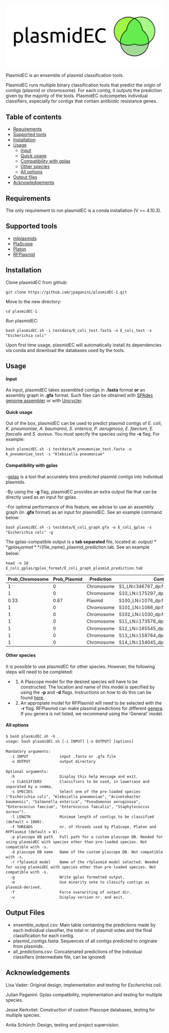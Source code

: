 <p align="center">
<img src="plasmidEC_logo.svg" alt="logo_package" width="600">
</p>

PlasmidEC is an ensemble of plasmid classification tools.

PlasmidEC runs multiple binary classification tools that predict the origin of contigs (plasmid or chromosome). For each contig, it outputs the prediction given by the majority of the tools. PlasmidEC outcompetes individual classifiers, especially for contigs that contain antibiotic resistance genes. 

## Table of contents
* [Requirements](#requirements)
* [Supported tools](#supported-tools)
* [Installation](#installation)
* [Usage](#usage)
    * [Input](#input)
    * [Quick usage](#quick-usage)
    * [Compatibility with gplas](#compatibility-with-gplas)
    * [Other species](#other-species)
    * [All options](#all-options)   
* [Output files](#output-files)
* [Acknowledgements](#acknowledgements)

## Requirements
The only requirement to run plasmidEC is a conda installation (V >= 4.10.3).

## Supported tools
- [mlplasmids](https://gitlab.com/sirarredondo/mlplasmids)
- [PlaScope](https://github.com/labgem/PlaScope)
- [Platon](https://github.com/oschwengers/platon)
- [RFPlasmid](https://github.com/aldertzomer/RFPlasmid)

## Installation
Clone plasmidEC from github:
```
git clone https://github.com/jpaganini/plasmidEC-1.git
```
Move to the new directory:
```
cd plasmidEC-1
```
Run plasmidEC:
```
bash plasmidEC.sh -i testdata/E_coli_test.fasta -o E_coli_test -s "Escherichia coli"
```
Upon first time usage, plasmidEC will automatically install its dependencies via conda and download the databases used by the tools. 

## Usage

#### Input

As input, plasmidEC takes assembled contigs in **.fasta** format **or** an assembly graph in **.gfa** format. Such files can be obtained
with [SPAdes genome assembler](https://github.com/ablab/spades) or with [Unicycler](https://github.com/rrwick/Unicycler).

#### Quick usage
Out of the box, plasmidEC can be used to predict plasmid contigs of _E. coli_, _K. pneumoniae_, _A. baumannii_, _S. enterica_, _P. aeruginosa_, _E. faecium_, _E. faecalis_ and _S. aureus_. You must specify the species using the **-s** flag. For example:

```
bash plasmidEC.sh -i testdata/K_pneumoniae_test.fasta -o K_pneumoniae_test -s "Klebsiella pneumoniae"
```
#### Compatibility with gplas

-[gplas](https://gitlab.com/mmb-umcu/gplas) is a tool that accurately bins predicted plasmid contigs into individual plasmids.

-By using the **-g** flag, plasmidEC provides an extra output file that can be directly used as an input for gplas. 

-For optimal performance of this feature, we advise to use an assembly graph (in **.gfa** format) as an input for plasmidEC. See an example command below:

```
bash plasmidEC.sh -i testdata/E_coli_graph.gfa -o E_coli_gplas -s "Escherichia coli" -g
```
The gplas-compatible output is a **tab separated** file, located at: ${output}/**gplas_format**/${file_name}_plasmid_prediction.tab. See an example below:

```
head -n 10 E_coli_gplas/gplas_format/E_coli_graph_plasmid_prediction.tab
```

| Prob\_Chromosome | Prob\_Plasmid | Prediction | Contig\_name                              | Contig\_length |
| ---------------- | ------------- | ---------- | ----------------------------------------- | -------------- |
| 1                | 0             | Chromosome | S1\_LN:i:346767\_dp:f:0.9966562474408179  | 346767         |
| 1                | 0             | Chromosome | S10\_LN:i:175297\_dp:f:0.9360667247742771 | 175297         |
| 0.33             | 0.67          | Plasmid    | S100\_LN:i:1076\_dp:f:2.530236029051145   | 1076           |
| 1                | 0             | Chromosome | S101\_LN:i:1066\_dp:f:1.9988380278126159  | 1066           |
| 1                | 0             | Chromosome | S102\_LN:i:1030\_dp:f:2.0266855175827887  | 1030           |
| 1                | 0             | Chromosome | S11\_LN:i:173576\_dp:f:1.0807318234217165 | 173576         |
| 1                | 0             | Chromosome | S12\_LN:i:165545\_dp:f:1.0925719220847394 | 165545         |
| 1                | 0             | Chromosome | S13\_LN:i:158764\_dp:f:1.074893837075452  | 158764         |
| 1                | 0             | Chromosome | S14\_LN:i:154045\_dp:f:1.0326640429970195 | 154045         |


#### Other species
It is possible to use plasmidEC for other species. However, the following steps will need to be completed:
- 1. A Plascope model for the desired species will have to be constructed. The location and name of this model is specified by using the **-p** and **-d** flags. Instructions on how to do this can be found [here](https://github.com/labgem/PlaScope).
- 2. An appropiate model for RFPlasmid will need to be selected with the **-r** flag. RFPlasmid can make plasmid predictions for different [genera](https://github.com/aldertzomer/RFPlasmid/blob/master/specieslist.txt). If you genera is not listed, we recommend using the 'General' model.

#### All options
```
$ bash plasmidEC.sh -h
usage: bash plasmidEC.sh [-i INPUT] [-o OUTPUT] [options]

Mandatory arguments:
  -i INPUT              input .fasta or .gfa file
  -o OUTPUT             output directory

Optional arguments:
  -h                    Display this help message and exit.
  -c CLASSIFIERS        Classifiers to be used, in lowercase and separated by a comma.
  -s SPECIES            Select one of the pre-loaded species ("Escherichia coli", "Klebsiella pneumoniae", "Acinetobacter baumannii", "Salmonella enterica", "Pseudomonas aeruginosa", "Enterococcus faecium", "Enterococcus faecalis", "Staphylococcus aureus").
  -l LENGTH             Minimum length of contigs to be classified (default = 1000).
  -t THREADS            nr. of threads used by PlaScope, Platon and RFPlasmid (default = 8).
  -p plascope DB path   Full path for a custom plascope DB. Needed for using plasmidEC with species other than pre-loaded species. Not compatible with -s.
  -d plascope DB name   Name of the custom plascope DB. Not compatible with -s.
  -r rfplasmid model    Name of the rfplasmid model selected. Needed for using plasmidEC with species other than pre-loaded species. Not compatible with -s.
  -g                    Write gplas formatted output.
  -m                    Use minority vote to classify contigs as plasmid-derived.
  -f                    Force overwriting of output dir.
  -v                    Display version nr. and exit.
```

## Output Files

- ensemble_output.csv: Main table containing the predictions made by each individual classifier, the total nr. of plasmid votes and the final classification for each contig.
- plasmid_contigs.fasta: Sequences of all contigs predicted to originate from plasmids.
- all_predictions.csv: Concatenated predictions of the individual classifiers (intermediate file, can be ignored)
 
## Acknowledgements

Lisa Vader: Original design, implementation and testing for _Escherichia coli_.

Julian Paganini: Gplas compatibility, implementation and testing for multiple species.

Jesse Kerkvliet: Construction of custom Plascope databases, testing for multiple species.

Anita Schürch: Design, testing and project supervision.
